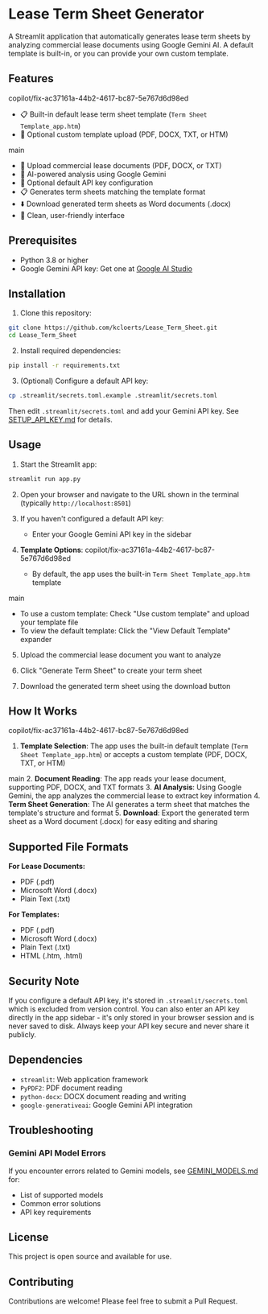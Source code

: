 # Lease Term Sheet Generator

A Streamlit application that automatically generates lease term sheets by analyzing commercial lease documents using Google Gemini AI. A default template is built-in, or you can provide your own custom template.

## Features

copilot/fix-ac37161a-44b2-4617-bc87-5e767d6d98ed
- 📋 Built-in default lease term sheet template (`Term Sheet Template_app.htm`)
- 📄 Optional custom template upload (PDF, DOCX, TXT, or HTM)

 main
- 📑 Upload commercial lease documents (PDF, DOCX, or TXT)
- 🤖 AI-powered analysis using Google Gemini
- 🔑 Optional default API key configuration
- 📋 Generates term sheets matching the template format
- ⬇️ Download generated term sheets as Word documents (.docx)
- 🎨 Clean, user-friendly interface

## Prerequisites

- Python 3.8 or higher
- Google Gemini API key: Get one at [Google AI Studio](https://makersuite.google.com/app/apikey)

## Installation

1. Clone this repository:
```bash
git clone https://github.com/kcloerts/Lease_Term_Sheet.git
cd Lease_Term_Sheet
```

2. Install required dependencies:
```bash
pip install -r requirements.txt
```

3. (Optional) Configure a default API key:
```bash
cp .streamlit/secrets.toml.example .streamlit/secrets.toml
```
Then edit `.streamlit/secrets.toml` and add your Gemini API key. See [SETUP_API_KEY.md](SETUP_API_KEY.md) for details.

## Usage

1. Start the Streamlit app:
```bash
streamlit run app.py
```

2. Open your browser and navigate to the URL shown in the terminal (typically `http://localhost:8501`)

3. If you haven't configured a default API key:
   - Enter your Google Gemini API key in the sidebar

4. **Template Options**:
 copilot/fix-ac37161a-44b2-4617-bc87-5e767d6d98ed
   - By default, the app uses the built-in `Term Sheet Template_app.htm` template

 main
   - To use a custom template: Check "Use custom template" and upload your template file
   - To view the default template: Click the "View Default Template" expander

5. Upload the commercial lease document you want to analyze

6. Click "Generate Term Sheet" to create your term sheet

7. Download the generated term sheet using the download button

## How It Works

copilot/fix-ac37161a-44b2-4617-bc87-5e767d6d98ed
1. **Template Selection**: The app uses the built-in default template (`Term Sheet Template_app.htm`) or accepts a custom template (PDF, DOCX, TXT, or HTM)


 main
2. **Document Reading**: The app reads your lease document, supporting PDF, DOCX, and TXT formats
3. **AI Analysis**: Using Google Gemini, the app analyzes the commercial lease to extract key information
4. **Term Sheet Generation**: The AI generates a term sheet that matches the template's structure and format
5. **Download**: Export the generated term sheet as a Word document (.docx) for easy editing and sharing

## Supported File Formats

**For Lease Documents:**
- PDF (.pdf)
- Microsoft Word (.docx)
- Plain Text (.txt)

**For Templates:**
- PDF (.pdf)
- Microsoft Word (.docx)
- Plain Text (.txt)
- HTML (.htm, .html)

## Security Note

If you configure a default API key, it's stored in `.streamlit/secrets.toml` which is excluded from version control. You can also enter an API key directly in the app sidebar - it's only stored in your browser session and is never saved to disk. Always keep your API key secure and never share it publicly.

## Dependencies

- `streamlit`: Web application framework
- `PyPDF2`: PDF document reading
- `python-docx`: DOCX document reading and writing
- `google-generativeai`: Google Gemini API integration

## Troubleshooting

### Gemini API Model Errors

If you encounter errors related to Gemini models, see [GEMINI_MODELS.md](GEMINI_MODELS.md) for:
- List of supported models
- Common error solutions
- API key requirements

## License

This project is open source and available for use.

## Contributing

Contributions are welcome! Please feel free to submit a Pull Request.